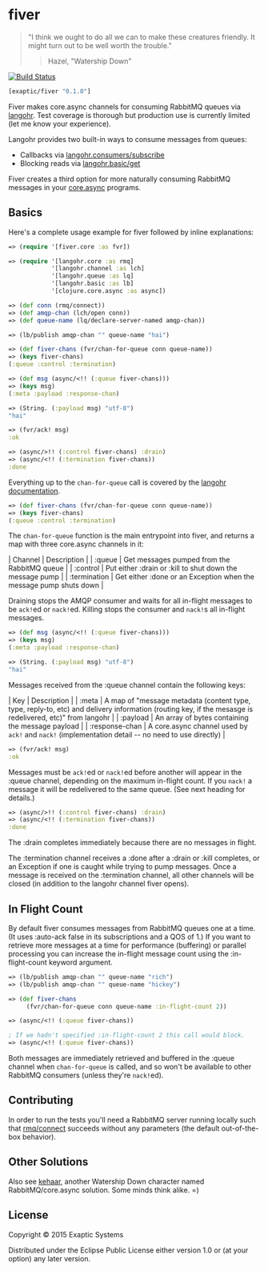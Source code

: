 # fiver

> "I think we ought to do all we can to make these creatures friendly. It might turn out to be well
> worth the trouble."
>> Hazel, "Watership Down"

[![Build Status](https://travis-ci.org/spieden/fiver.svg?branch=master)](https://travis-ci.org/spieden/fiver)

```clj
[exaptic/fiver "0.1.0"]
```

Fiver makes core.async channels for consuming RabbitMQ queues via
[langohr](http://clojurerabbitmq.info/). Test coverage is thorough but production use is currently
limited (let me know your experience).

Langohr provides two built-in ways to consume messages from queues:

  * Callbacks via [langohr.consumers/subscribe](http://reference.clojurerabbitmq.info/langohr.consumers.html#var-subscribe)
  * Blocking reads via [langohr.basic/get](http://reference.clojurerabbitmq.info/langohr.basic.html#var-get)

Fiver creates a third option for more naturally consuming RabbitMQ messages in your [core.async](https://github.com/clojure/core.async) programs.

## Basics

Here's a complete usage example for fiver followed by inline explanations:

```clj
=> (require '[fiver.core :as fvr])

=> (require '[langohr.core :as rmq]
            '[langohr.channel :as lch]
            '[langohr.queue :as lq]
            '[langohr.basic :as lb]
            '[clojure.core.async :as async])

=> (def conn (rmq/connect))
=> (def amqp-chan (lch/open conn))
=> (def queue-name (lq/declare-server-named amqp-chan))

=> (lb/publish amqp-chan "" queue-name "hai")

=> (def fiver-chans (fvr/chan-for-queue conn queue-name))
=> (keys fiver-chans)
(:queue :control :termination)

=> (def msg (async/<!! (:queue fiver-chans)))
=> (keys msg)
(:meta :payload :response-chan)

=> (String. (:payload msg) "utf-8")
"hai"

=> (fvr/ack! msg)
:ok

=> (async/>!! (:control fiver-chans) :drain)
=> (async/<!! (:termination fiver-chans))
:done
```

Everything up to the `chan-for-queue` call is covered by the [langohr documentation](http://clojurerabbitmq.info/articles/getting_started.html#langohr-overview).

```clj
=> (def fiver-chans (fvr/chan-for-queue conn queue-name))
=> (keys fiver-chans)
(:queue :control :termination)
```

The `chan-for-queue` function is the main entrypoint into fiver, and returns a map with three core.async channels in it:

| Channel      | Description |
| :queue       | Get messages pumped from the RabbitMQ queue |
| :control     | Put either :drain or :kill to shut down the message pump |
| :termination | Get either :done or an Exception when the message pump shuts down |

Draining stops the AMQP consumer and waits for all in-flight messages to be `ack!`ed or `nack!`ed. Killing stops the consumer and `nack!`s all in-flight messages.

```clojure
=> (def msg (async/<!! (:queue fiver-chans)))
=> (keys msg)
(:meta :payload :response-chan)

=> (String. (:payload msg) "utf-8")
"hai"
```

Messages received from the :queue channel contain the following keys:

| Key            | Description |
| :meta          | A map of "message metadata (content type, type, reply-to, etc) and delivery information (routing key, if the mesasge is redelivered, etc)" from langohr |
| :payload       | An array of bytes containing the message payload |
| :response-chan | A  core.async channel used by `ack!` and `nack!` (implementation detail -- no need to use directly) |

```clojure
=> (fvr/ack! msg)
:ok
```

Messages must be `ack!`ed or `nack!`ed before another will appear in the :queue channel, depending on the maximum in-flight count. If you `nack!` a message it will be redelivered to the same queue. (See next heading for details.)

```clojure
=> (async/>!! (:control fiver-chans) :drain)
=> (async/<!! (:termination fiver-chans))
:done
```

The :drain completes immediately because there are no messages in flight.

The :termination channel receives a :done after a :drain or :kill completes, or an Exception if one is caught while trying to pump messages. Once a message is received on the :termination channel, all other channels will be closed (in addition to the langohr channel fiver opens).

## In Flight Count

By default fiver consumes messages from RabbitMQ queues one at a time. (It uses :auto-ack false in its subscriptions and a QOS of 1.) If you want to retrieve more messages at a time for performance (buffering) or parallel processing you can increase the in-flight message count using the :in-flight-count keyword argument.

```clojure
=> (lb/publish amqp-chan "" queue-name "rich")
=> (lb/publish amqp-chan "" queue-name "hickey")

=> (def fiver-chans
     (fvr/chan-for-queue conn queue-name :in-flight-count 2))

=> (async/<!! (:queue fiver-chans))

; If we hadn't specified :in-flight-count 2 this call would block.
=> (async/<!! (:queue fiver-chans))
```

Both messages are immediately retrieved and buffered in the :queue channel when `chan-for-queue` is called, and so won't be available to other RabbitMQ consumers (unless they're `nack!`ed).

## Contributing

In order to run the tests you'll need a RabbitMQ server running locally such that [rmq/connect](http://reference.clojurerabbitmq.info/langohr.core.html#var-connect) succeeds without any parameters (the default out-of-the-box behavior).

## Other Solutions

Also see [kehaar](https://github.com/democracyworks/kehaar), another Watership Down character named RabbitMQ/core.async solution. Some minds think alike. =)

## License

Copyright © 2015 Exaptic Systems

Distributed under the Eclipse Public License either version 1.0 or (at your option) any later version.

